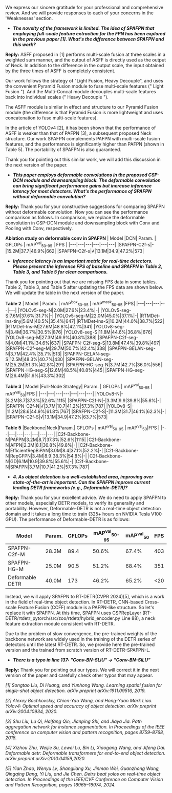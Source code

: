 We express our sincere gratitude for your professional and comprehensive review. And we will provide responses to each of your concerns in the 'Weaknesses' section.

- ***The novelty of the framework is limited. The idea of SPAFPN that employing full-scale feature extraction for the FPN has been explored in the previous paper [1]. What's the difference between SPAFPN and this work?***

**Reply:** ASFF proposed in [1] performs multi-scale fusion at three scales in a weighted sum manner, and the output of ASFF is directly used as the output of Neck. In addition to the difference in the output scale, the input obtained by the three times of ASFF is completely consistent.

Our work follows the strategy of "Light Fusion, Heavy Decouple", and uses the convenient Pyramid Fusion module to fuse multi-scale features (" Light Fusion "). And the Multi-Concat module decouples multi-scale features back into individual scales (" Heavy Decouple ").

The ASFF module is similar in effect and structure to our Pyramid Fusion module (the difference is that Pyramid Fusion is more lightweight and uses concatenation to fuse multi-scale features).

In the article of YOLOv4 [2], it has been shown that the performance of ASFF is weaker than that of PAFPN [3], a subsequent proposed Neck structure. Our work SPAFPN complements PAFPN with multi-scale fusion features, and the performance is significantly higher than PAFPN (shown in Table 5). The portability of SPAFPN is also guaranteed.

Thank you for pointing out this similar work, we will add this discussion in the next version of the paper.

- ***This paper employs deformable convolutions in the proposed CSP-DCN module and downsampling block. The deformable convolution can bring significant performance gains but increase inference latency for most detectors. What's the performance of SPAFPN without deformable convolution?***

**Reply:** Thank you for your constructive suggestions for comparing SPAFPN without deformable convolution. Now you can see the performance comparison as follows. In comparison, we replace the deformable convolution in CSP-DCN module and downsampling block with Conv and Pooling with Conv, respectively.

**Ablation study on deformable conv in SPAFPN**
| Model |DCN| Param. | GFLOPs | mAP<sup>val</sup><sub>50-95</sub> | FPS |
|---|---|---|---|---|---|
|SPAFPN-C2f-s|-|15.2M|37.7|46.9%|662|
|SPAFPN-C2f-s|√|13.1M|34.9|47.2%|573|

- ***Inference latency is an important metric for real-time detectors. Please present the inference FPS of baseline and SPAFPN in Table 2, Table 3, and Table 5 for clear comparisons.***

Thank you for pointing out that we are missing FPS data in some tables. Table 2, Table 3, and Table 5 after updating the FPS data are shown below. We will update the table in the next version of the paper.

**Table 2**
| Model | Param. | mAP<sup>box</sup><sub>50-95</sub> | mAP<sup>mask</sup><sub>50-95</sub> |FPS|
|---|---|---|---|---|
|YOLOv5-seg-N|2.0M|27.6\%|23.4\%|-|
|YOLOv5-seg-S|7.6M|37.6\%|31.7\%|-|
|YOLOv5-seg-M|22.0M|45.0\%|37.1\%|-|
|RTMDet-Ins-tiny|5.6M|40.5\%|35.4\%|647|
|RTMDet-Ins-S|10.2M|44.0\%|38.7\%|522|
|RTMDet-Ins-M|27.6M|48.8\%|42.1\%|341|
|YOLOv8-seg-N|3.4M|36.7\%|30.5\%|876|
|YOLOv8-seg-S|11.8M|44.6\%|36.8\%|676|
|YOLOv8-seg-M|27.3M|49.9\%|40.8\%|388|
|SPAFPN-C2f-seg-N|4.0M|41.1\%|34.6\%|637|
|SPAFPN-C2f-seg-S|13.8M|47.4\%|39.8\%|497|
|SPAFPN-C2f-seg-M|29.7M|50.7\%|42.4\%|338|
|SPAFPN-GELAN-seg-N|3.7M|42.4\%|35.7\%|513|
|SPAFPN-GELAN-seg-S|12.5M|48.3\%|40.7\%|430|
|SPAFPN-GELAN-seg-M|25.2M|51.3\%|42.8\%|291|
|SPAFPN-HG-seg-N|3.7M|42.7\%|36.0\%|556|
|SPAFPN-HG-seg-S|12.6M|48.5\%|40.8\%|445|
|SPAFPN-HG-seg-M|26.4M|51.6\%|43.3\%|302|

**Table 3**
| Model |Full-Node Strategy| Param. | GFLOPs | mAP<sup>val</sup><sub>50-95</sub> | mAP<sup>val</sup><sub>50</sub>|FPS |
|---|---|---|---|---|---|---|
|YOLOv8-N|-|3.2M|8.7|37.3\%|52.6\%|1115|
|SPAFPN-C2f-N|-|3.3M|9.9|39.8\%|55.6\%|-|
|SPAFPN-C2f-N|√|3.7M|10.7|41.2\%|57.3\%|787|
|YOLOv8-S|-|11.2M|28.6|44.9\%|61.8\%|767|
|SPAFPN-C2f-S|-|11.3M|31.7|46.1\%|62.3\%|-|
|SPAFPN-C2f-S|√|13.1M|34.9|47.2\%|63.7\%|573|

**Table 5**
|Backbone|Neck|Param.| GFLOPs | mAP<sup>val</sup><sub>50-95</sub> | mAP<sup>val</sup><sub>50</sub>|FPS |
|---|---|---|---|---|---|---|
|C2f-Backbone-N|PAFPN|3.2M|8.7|37.3\%|52.6\%|1115|
|C2f-Backbone-N|AFPN|2.3M|8.1|36.8\%|49.8\%|-|
|C2f-Backbone-N|EfficientRepBiPAN|3.0M|8.4|37.1\%|52.2\%|-|
|C2f-Backbone-N|RepGFPN|3.4M|8.9|38.3\%|54.8\%|-|
|C2f-Backbone-N|GD|6.1M|10.9|39.8\%|55.6\%|-|
|C2f-Backbone-N|SPAFPN|3.7M|10.7|41.2\%|57.3\%|787|

- ***4.	As object detection is a well-established area, improving over state-of-the-art is important. Can the SPAFPN improve current leading DETR frameworks (e.g., Deformable-DETR)?***

**Reply:** Thank you for your excellent advice. We do need to apply SPAFPN to other models, especially DETR models, to verify its generality and portability. However, Deformable-DETR is not a real-time object detection domain and it takes a long time to train (325+ hours on NVIDIA Tesla V100 GPU). The performance of Deformable-DETR is as follows:

|Model|Param.| GFLOPs | mAP<sup>val</sup><sub>50-95</sub> | mAP<sup>val</sup><sub>50</sub>|FPS |
|---|---|---|---|---|---|
|SPAFPN-C2f-M|28.3M|89.4|50.6%|67.4%|403|
|SPAFPN-HG-M|25.0M|90.5|51.2%|68.4%|351|
|Deformable DETR|40.0M|173|46.2%|65.2%|<20|

Instead, we will apply SPAFPN to RT-DETR(CVPR 2024)[5], which is a work in the field of real-time object detection. In RT-DETR, CNN-based Cross-scale Feature Fusion (CCFF) module is a PAFPN-like structure. So let's replace it with SPAFPN. At this time, SPAFPN uses CSPRepLayer (RT-DETR/rtdetr_pytorch/src/zoo/rtdetr/hybrid_encoder.py Line 88), a neck feature extraction module consistent with RT-DETR. 

Due to the problem of slow convergence, the pre-trained weights of the backbone network are widely used in the training of the DETR series of detectors until the latest RT-DETR. So, we provide here the pre-trained version and the trained from scratch version of RT-DETR-SPAFPN-L.






- ***There is a typo in line 137: "Conv-BN-SLIU" -> "Conv-BN-SiLU"***

**Reply:** Thank you for pointing out our typos. We will correct it in the next version of the paper and carefully check other typos that may appear.




*[1] Songtao Liu, Di Huang, and Yunhong Wang. Learning spatial fusion for single-shot object detection. arXiv preprint arXiv:1911.09516, 2019.*

*[2] Alexey Bochkovskiy, Chien-Yao Wang, and Hong-Yuan Mark Liao. Yolov4: Optimal speed and accuracy of object detection. arXiv preprint arXiv:2004.10934, 2020.*

*[3] Shu Liu, Lu Qi, Haifang Qin, Jianping Shi, and Jiaya Jia. Path aggregation network for instance segmentation. In Proceedings of the IEEE conference on computer vision and pattern recognition, pages 8759–8768, 2018.*

*[4] Xizhou Zhu, Weijie Su, Lewei Lu, Bin Li, Xiaogang Wang, and Jifeng Dai. Deformable detr: Deformable transformers for end-to-end object detection. arXiv preprint arXiv:2010.04159,2020.*

*[5] Yian Zhao, Wenyu Lv, Shangliang Xu, Jinman Wei, Guanzhong Wang, Qingqing Dang, Yi Liu, and Jie Chen. Detrs beat yolos on real-time object detection. In Proceedings of the IEEE/CVF Conference on Computer Vision and Pattern Recognition, pages 16965–16974, 2024.*
